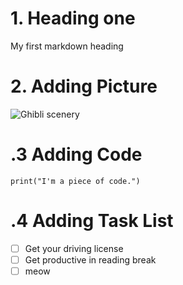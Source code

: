 # 1. Heading one
My first markdown heading

# 2. Adding Picture

![Ghibli scenery](https://images8.alphacoders.com/135/1354012.png)

# .3 Adding Code

```
print("I'm a piece of code.")
```
# .4 Adding Task List

- [ ] Get your driving license
- [ ] Get productive in reading break
- [ ] meow

